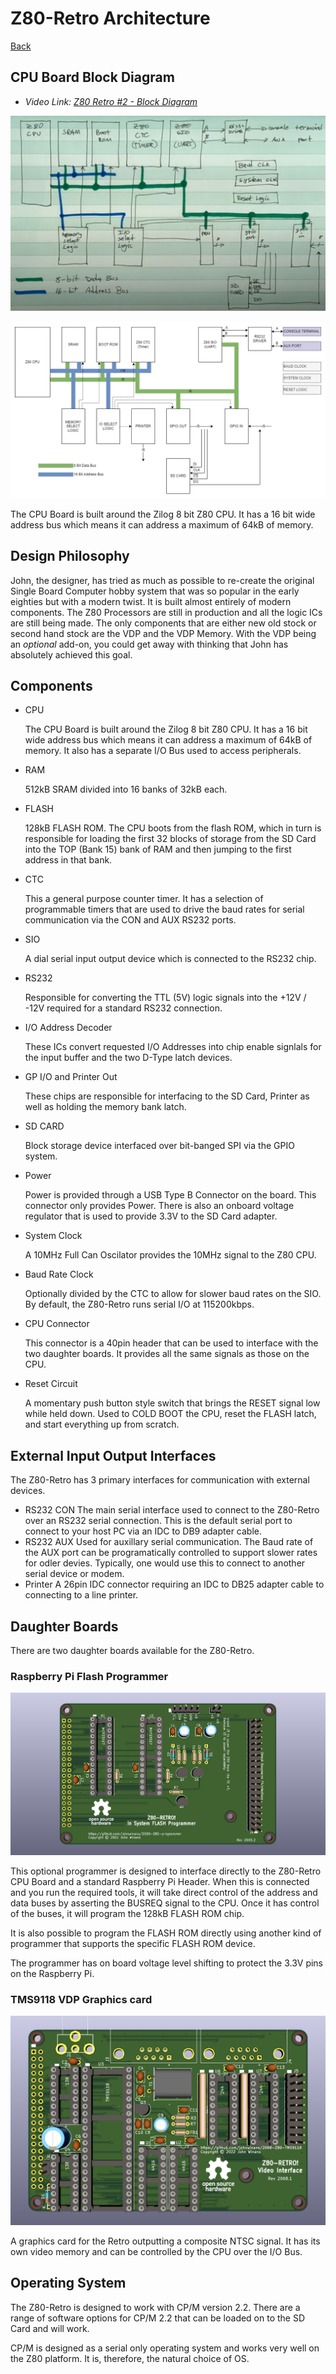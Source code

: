 # Z80-Retro Architecture

[Back](./README.md)

## CPU Board Block Diagram

- _Video Link: [Z80 Retro #2 - Block Diagram](https://www.youtube.com/watch?v=0qr3FNo16Gg)_

![Block Diagram](./assets/z80-retro-block-diagram-hand-drawn.jpeg)

![Formatted Block Diagram](./assets/z80_blockdiagram.drawio.png)

The CPU Board is built around the Zilog 8 bit Z80 CPU.  It has a 16 bit wide
address bus which means it can address a maximum of 64kB of memory.

## Design Philosophy

John, the designer, has tried as much as possible to re-create the original
Single Board Computer hobby system that was so popular in the early eighties but
with a modern twist.  It is built almost entirely of modern components.  The Z80
Processors are still in production and all the logic ICs are still being made.
The only components that are either new old stock or second hand stock are the
VDP and the VDP Memory.  With the VDP being an _optional_ add-on, you could get
away with thinking that John has absolutely achieved this goal.

## Components

- CPU

  The CPU Board is built around the Zilog 8 bit Z80 CPU.  It has a 16 bit wide
  address bus which means it can address a maximum of 64kB of memory. It also
  has a separate I/O Bus used to access peripherals.

- RAM

  512kB SRAM divided into 16 banks of 32kB each.

- FLASH

  128kB FLASH ROM.  The CPU boots from the flash ROM, which in turn is
  responsible for loading the first 32 blocks of storage from the SD Card into
  the TOP (Bank 15) bank of RAM and then jumping to the first address in that
  bank.

- CTC

  This a general purpose counter timer.  It has a selection of programmable
  timers that are used to drive the baud rates for serial communication via the
  CON and AUX RS232 ports.

- SIO

  A dial serial input output device which is connected to the RS232 chip.

- RS232

  Responsible for converting the TTL (5V) logic signals into the +12V / -12V
  required for a standard RS232 connection.

- I/O Address Decoder

  These ICs convert requested I/O Addresses into chip enable signlals for the
  input buffer and the two D-Type latch devices.

- GP I/O and Printer Out

  These chips are responsible for interfacing to the SD Card, Printer as well
  as holding the memory bank latch.

- SD CARD

  Block storage device interfaced over bit-banged SPI via the GPIO system.

- Power

  Power is provided through a USB Type B Connector on the board.  This connector only
  provides Power.  There is also an onboard voltage regulator that is used to
  provide 3.3V to the SD Card adapter.

- System Clock

  A 10MHz Full Can Oscilator provides the 10MHz signal to the Z80 CPU.

- Baud Rate Clock

  Optionally divided by the CTC to allow for slower baud rates on the SIO.  By
  default, the Z80-Retro runs serial I/O at 115200kbps.

- CPU Connector

  This connector is a 40pin header that can be used to interface with the two
  daughter boards.  It provides all the same signals as those on the CPU.

- Reset Circuit

  A momentary push button style switch that brings the RESET signal low while
  held down.  Used to COLD BOOT the CPU, reset the FLASH latch, and start
  everything up from scratch.

## External Input Output Interfaces

The Z80-Retro has 3 primary interfaces for communication with external devices.

- RS232 CON
  The main serial interface used to connect to the Z80-Retro over an RS232
  serial connection.  This is the default serial port to connect to your host
  PC via an IDC to DB9 adapter cable.
- RS232 AUX
  Used for auxillary serial communication.  The Baud rate of the AUX port can be
  programatically controlled to support slower rates for odler devies.
  Typically, one would use this to connect to another serial device or modem.
- Printer
  A 26pin IDC connector requiring an IDC to DB25 adapter cable to connecting to
  a line printer.

## Daughter Boards

There are two daughter boards available for the Z80-Retro.

### Raspberry Pi Flash Programmer

  ![Z80-Retro Programmer Board](./assets/2065-Z80-programmer.jpg)

  This optional programmer is designed to interface directly to the Z80-Retro
  CPU Board and a standard Raspberry Pi Header.  When this is connected and you
  run the required tools, it will take direct control of the address and
  data buses by asserting the BUSREQ signal to the CPU.  Once it has control of
  the buses, it will program the 128kB FLASH ROM chip.

  It is also possible to program the FLASH ROM directly using another kind of
  programmer that supports the specific FLASH ROM device.

  The programmer has on board voltage level shifting to protect the 3.3V pins
  on the Raspberry Pi.

### TMS9118 VDP Graphics card

  ![Z80-Retro VDP Board](./assets/2068-Z80-TMS9118.png)

  A graphics card for the Retro outputting a composite NTSC signal.  It has its
  own video memory and can be controlled by the CPU over the I/O Bus.

## Operating System

The Z80-Retro is designed to work with CP/M version 2.2.  There are a range of
software options for CP/M 2.2 that can be loaded on to the SD Card and will work.

CP/M is designed as a serial only operating system and works very well on the
Z80 platform.  It is, therefore, the natural choice of OS.
